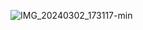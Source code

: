 ![IMG_20240302_173117-min](https://github.com/Maulik265/Maulik265/assets/134941390/ea2019ab-8442-4ff1-ac0c-ba881b6a81f1)
